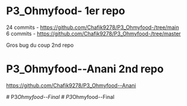 ﻿# P3_Ohmyfood- 1er repo 
 24 commits  - https://github.com/Chafik9278/P3_Ohmyfood-/tree/main  
 6 commits - https://github.com/Chafik9278/P3_Ohmyfood-/tree/master
 
 Gros bug  du coup 2nd repo
 
# P3_Ohmyfood--Anani 2nd repo
https://github.com/Chafik9278/P3_Ohmyfood--Anani

#   P 3 _ O h m y f o o d - - F i n a l  
 #   P 3 _ O h m y f o o d - - F i n a l  
 
